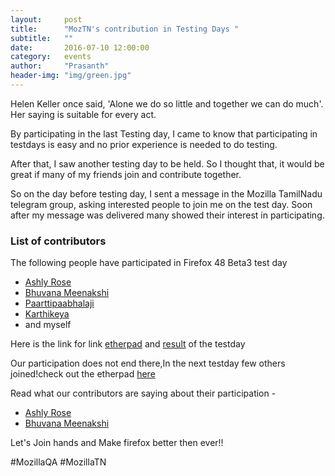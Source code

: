 ```yaml
---
layout:     post
title:      "MozTN's contribution in Testing Days "
subtitle:   ""
date:       2016-07-10 12:00:00
category:	events
author:     "Prasanth"
header-img: "img/green.jpg"
---
```

<p>Helen Keller once said, 'Alone we do so little and together we can do much'. Her saying is suitable for every act.</p>
<p>By participating in the last Testing day, I came to know that participating in testdays is easy and no prior experience is needed to do testing.</p>
<p>After that, I saw another testing day to be held. So I thought that, it would be great if many of my friends join and contribute together.</p>
<p>So on the day before testing day, I sent a message in the Mozilla TamilNadu telegram group, asking interested people to join me on the test day. Soon after my message was delivered many showed their interest in participating.</p>
<h3>List of contributors</h3>
<p>The following people have participated in Firefox 48 Beta3 test day</p>
<ul>
	<li><a href="https://www.facebook.com/ashli.rose.902">Ashly Rose</a></li>
	<li><a href="https://twitter.com/bhuvanakotees1">Bhuvana Meenakshi</a></li>
	<li><a href="https://twitter.com/paarilovely">Paarttipaabhalaji</a></li>
	<li><a href="https://m.facebook.com/lkkarthikeya">Karthikeya</a></li>
	<li>and myself</li>
</ul>
<p>Here is the link for link <a href="https://public.etherpad-mozilla.org/p/testday-20160624">etherpad</a> and <a href="https://quality.mozilla.org/2016/06/firefox-48-beta-3-testday-results/">result</a> of the testday</p>

<p>Our participation does not end there,In the next testday few others joined!check out the etherpad <a href="https://public.etherpad-mozilla.org/p/mozqabd-testday-20160708">here</a></p>

Read what our contributors are saying about their participation -
<ul>
	<li><a href="http://ashlirosemathew.blogspot.in/2016/07/firefox-48-beta-testing.html">Ashly Rose</a></li>
	<li><a href="http://bhuvanameenakshifirefox.blogspot.in/2016/06/firefox-48-beta-3-testday.html">Bhuvana Meenakshi</a></li>
</ul>
<p>Let's Join hands and Make firefox better then ever!!</p>
<p>#MozillaQA #MozillaTN</p>
